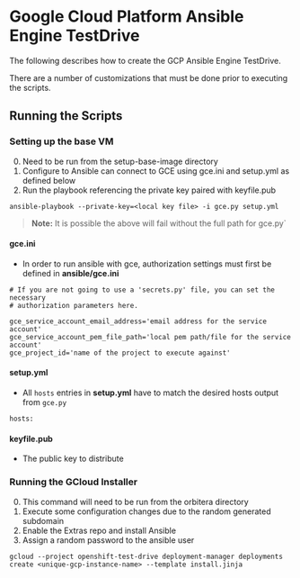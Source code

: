 # Google Cloud Platform Ansible Engine TestDrive

The following describes how to create the GCP Ansible Engine TestDrive.

There are a number of customizations that must be done prior to executing the scripts.  

## Running the Scripts

### Setting up the base VM

0. Need to be run from the setup-base-image directory
1. Configure to Ansible can connect to GCE using gce.ini and setup.yml as defined below
2. Run the playbook referencing the private key paired with keyfile.pub

```
ansible-playbook --private-key=<local key file> -i gce.py setup.yml
```
>**Note:** It is possible the above will fail without the full path for  gce.py`

#### gce.ini
* In order to run ansible with gce, authorization settings must first be defined in **ansible/gce.ini**

```
# If you are not going to use a 'secrets.py' file, you can set the necessary
# authorization parameters here.

gce_service_account_email_address='email address for the service account'
gce_service_account_pem_file_path='local pem path/file for the service account'
gce_project_id='name of the project to execute against'
```

#### setup.yml
* All `hosts` entries in **setup.yml** have to match the desired hosts output from `gce.py`

```
hosts:
```

#### keyfile.pub
* The public key to distribute


### Running the GCloud Installer

0. This command will need to be run from the orbitera directory
1. Execute some configuration changes due to the random generated subdomain
2. Enable the Extras repo and install Ansible
3. Assign a random password to the ansible user

```
gcloud --project openshift-test-drive deployment-manager deployments create <unique-gcp-instance-name> --template install.jinja
```

